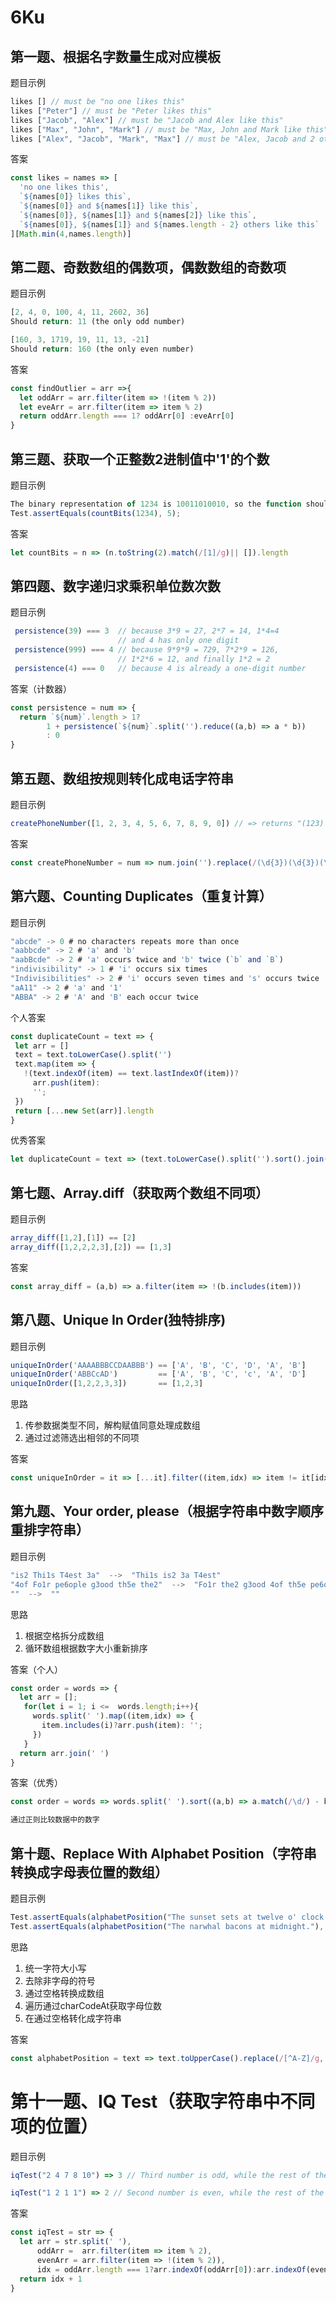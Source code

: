 # 6Ku

## 第一题、根据名字数量生成对应模板

题目示例

```js
likes [] // must be "no one likes this"
likes ["Peter"] // must be "Peter likes this"
likes ["Jacob", "Alex"] // must be "Jacob and Alex like this"
likes ["Max", "John", "Mark"] // must be "Max, John and Mark like this"
likes ["Alex", "Jacob", "Mark", "Max"] // must be "Alex, Jacob and 2 others like this"
```

答案

```js
const likes = names => [
  'no one likes this',
  `${names[0]} likes this`,
  `${names[0]} and ${names[1]} like this`,
  `${names[0]}, ${names[1]} and ${names[2]} like this`,
  `${names[0]}, ${names[1]} and ${names.length - 2} others like this`
][Math.min(4,names.length)]
```

## 第二题、奇数数组的偶数项，偶数数组的奇数项

题目示例

```js
[2, 4, 0, 100, 4, 11, 2602, 36]
Should return: 11 (the only odd number)

[160, 3, 1719, 19, 11, 13, -21]
Should return: 160 (the only even number)
```

答案

```js
const findOutlier = arr =>{
  let oddArr = arr.filter(item => !(item % 2))
  let eveArr = arr.filter(item => item % 2)
  return oddArr.length === 1? oddArr[0] :eveArr[0]
}
```

## 第三题、获取一个正整数2进制值中'1'的个数

题目示例

```js
The binary representation of 1234 is 10011010010, so the function should return 5 in this case
Test.assertEquals(countBits(1234), 5);
```

答案

```js
let countBits = n => (n.toString(2).match(/[1]/g)|| []).length
```

##  第四题、数字递归求乘积单位数次数

题目示例

```js
 persistence(39) === 3 	// because 3*9 = 27, 2*7 = 14, 1*4=4
                       	// and 4 has only one digit
 persistence(999) === 4 // because 9*9*9 = 729, 7*2*9 = 126,
                        // 1*2*6 = 12, and finally 1*2 = 2
 persistence(4) === 0 	// because 4 is already a one-digit number
```

答案（计数器）

```js
const persistence = num => {
  return `${num}`.length > 1?
        1 + persistence(`${num}`.split('').reduce((a,b) => a * b))
        : 0
}
```

## 第五题、数组按规则转化成电话字符串

题目示例

```js
createPhoneNumber([1, 2, 3, 4, 5, 6, 7, 8, 9, 0]) // => returns "(123) 456-7890"
```

答案

```js
const createPhoneNumber = num => num.join('').replace(/(\d{3})(\d{3})(\d{4})/,'($1) $2-$3')
```

## 第六题、Counting Duplicates（重复计算）

题目示例

```js
"abcde" -> 0 # no characters repeats more than once
"aabbcde" -> 2 # 'a' and 'b'
"aabBcde" -> 2 # 'a' occurs twice and 'b' twice (`b` and `B`)
"indivisibility" -> 1 # 'i' occurs six times
"Indivisibilities" -> 2 # 'i' occurs seven times and 's' occurs twice
"aA11" -> 2 # 'a' and '1'
"ABBA" -> 2 # 'A' and 'B' each occur twice
```

个人答案

```js
const duplicateCount = text => {
 let arr = []
 text = text.toLowerCase().split('')
 text.map(item => {
   !(text.indexOf(item) == text.lastIndexOf(item))?
     arr.push(item):
     '';   
 })
 return [...new Set(arr)].length
}
```

优秀答案

```js
let duplicateCount = text => (text.toLowerCase().split('').sort().join('').match(/([^])\1+/g) || []).length
```

## 第七题、Array.diff（获取两个数组不同项）

题目示例

```js
array_diff([1,2],[1]) == [2]
array_diff([1,2,2,2,3],[2]) == [1,3]
```

答案

```js
const array_diff = (a,b) => a.filter(item => !(b.includes(item)))
```

## 第八题、Unique In Order(独特排序)

题目示例

```js
uniqueInOrder('AAAABBBCCDAABBB') == ['A', 'B', 'C', 'D', 'A', 'B']
uniqueInOrder('ABBCcAD')         == ['A', 'B', 'C', 'c', 'A', 'D']
uniqueInOrder([1,2,2,3,3])       == [1,2,3]
```

思路

1. 传参数据类型不同，解构赋值同意处理成数组
2. 通过过滤筛选出相邻的不同项

答案

```js
const uniqueInOrder = it => [...it].filter((item,idx) => item != it[idx - 1])
```

## 第九题、Your order, please（根据字符串中数字顺序重排字符串）

题目示例

```js
"is2 Thi1s T4est 3a"  -->  "Thi1s is2 3a T4est"
"4of Fo1r pe6ople g3ood th5e the2"  -->  "Fo1r the2 g3ood 4of th5e pe6ople"
""  -->  ""
```

思路

1. 根据空格拆分成数组
2. 循环数组根据数字大小重新排序

答案（个人）

```js
const order = words => {
  let arr = [];
   for(let i = 1; i <=  words.length;i++){
     words.split(' ').map((item,idx) => {
       item.includes(i)?arr.push(item): '';
     })
   }
  return arr.join(' ')
}
```

答案（优秀）

```js
const order = words => words.split(' ').sort((a,b) => a.match(/\d/) - b.match(/\d/)).join(' ')

通过正则比较数据中的数字
```

## 第十题、Replace With Alphabet Position（字符串转换成字母表位置的数组）

题目示例

```js
Test.assertEquals(alphabetPosition("The sunset sets at twelve o' clock."), "20 8 5 19 21 14 19 5 20 19 5 20 19 1 20 20 23 5 12 22 5 15 3 12 15 3 11");
Test.assertEquals(alphabetPosition("The narwhal bacons at midnight."), "20 8 5 14 1 18 23 8 1 12 2 1 3 15 14 19 1 20 13 9 4 14 9 7 8 20");
```

思路

1. 统一字符大小写
2. 去除非字母的符号
3. 通过空格转换成数组
4. 遍历通过charCodeAt获取字母位数
5. 在通过空格转化成字符串

答案

```js
const alphabetPosition = text => text.toUpperCase().replace(/[^A-Z]/g,'').split('').map(item => item.charCodeAt() - 64).join(' ')
```

# 第十一题、IQ Test（获取字符串中不同项的位置）

题目示例

```js
iqTest("2 4 7 8 10") => 3 // Third number is odd, while the rest of the numbers are even

iqTest("1 2 1 1") => 2 // Second number is even, while the rest of the numbers are odd
```

答案

```js
const iqTest = str => {
  let arr = str.split(' '),
      oddArr =  arr.filter(item => item % 2),
      evenArr = arr.filter(item => !(item % 2)),
      idx = oddArr.length === 1?arr.indexOf(oddArr[0]):arr.indexOf(evenArr[0])
  return idx + 1
}
```

